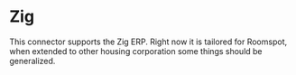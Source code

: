 # Zig

This connector supports the Zig ERP.
Right now it is tailored for Roomspot, when extended to other housing corporation some things should be generalized.
